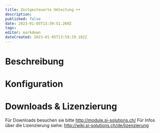 ```yaml
---
title: Zeitgesteuerte Umleitung ++
description: 
published: false
date: 2023-01-05T13:59:51.260Z
tags: 
editor: markdown
dateCreated: 2023-01-05T13:59:29.102Z
---
```


# Beschreibung

# Konfiguration

# Downloads & Lizenzierung
Für Downloads besuchen sie bitte http://module.si-solutions.ch/
Für Infos über die Lizenzierung siehe: http://wiki.si-solutions.ch/de/lizenzierung